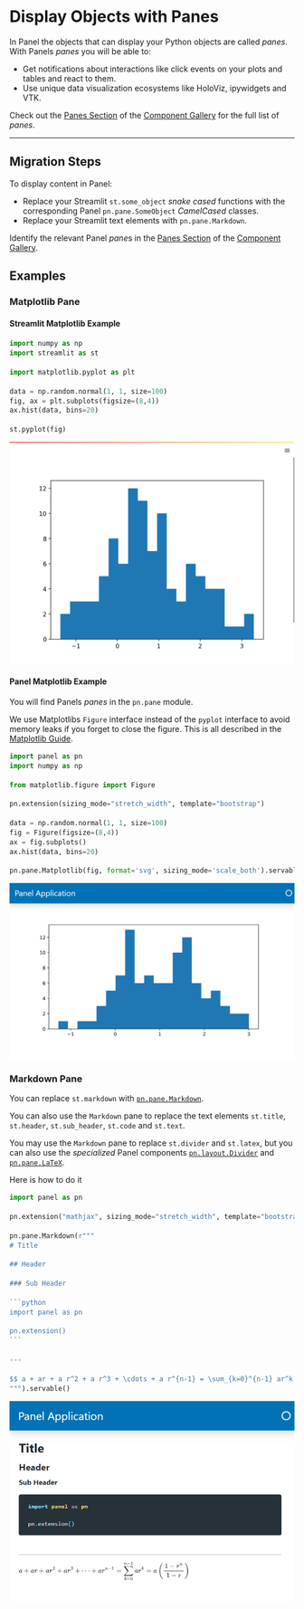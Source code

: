 # Display Objects with Panes

In Panel the objects that can display your Python objects are called *panes*. With Panels *panes* you will be able to:

- Get notifications about interactions like click events on your plots and tables and react to them.
- Use unique data visualization ecosystems like HoloViz, ipywidgets and VTK.

Check out the [Panes Section](../../reference/index.rst#panes) of the [Component Gallery](../../reference/index.rst) for the full list of *panes*.

---

## Migration Steps

To display content in Panel:

- Replace your Streamlit `st.some_object` *snake cased* functions with the corresponding Panel
`pn.pane.SomeObject` *CamelCased* classes.
- Replace your Streamlit text elements with `pn.pane.Markdown`.

Identify the relevant Panel *pane*s in the [Panes Section](../../reference/index.rst#panes) of the [Component Gallery](../../reference/index.rst).

## Examples

### Matplotlib Pane

#### Streamlit Matplotlib Example

```python
import numpy as np
import streamlit as st

import matplotlib.pyplot as plt

data = np.random.normal(1, 1, size=100)
fig, ax = plt.subplots(figsize=(8,4))
ax.hist(data, bins=20)

st.pyplot(fig)
```

![Streamlit Matplotlib Example](../../_static/images/streamlit_mpl_example.png)

#### Panel Matplotlib Example

You will find Panels *panes* in the `pn.pane` module.

We use Matplotlibs `Figure` interface instead of the `pyplot` interface to
avoid memory leaks if you forget to close the figure. This is all described in the
[Matplotlib Guide](../../reference/panes/Matplotlib.md).

```python
import panel as pn
import numpy as np

from matplotlib.figure import Figure

pn.extension(sizing_mode="stretch_width", template="bootstrap")

data = np.random.normal(1, 1, size=100)
fig = Figure(figsize=(8,4))
ax = fig.subplots()
ax.hist(data, bins=20)

pn.pane.Matplotlib(fig, format='svg', sizing_mode='scale_both').servable()
```

![Panel Matplotlib Example](../../_static/images/panel_mpl_example.png)

### Markdown Pane

You can replace `st.markdown` with [`pn.pane.Markdown`](../../reference/panes/Markdown.md).

You can also use the `Markdown` pane to replace the text elements `st.title`, `st.header`, `st.sub_header`, `st.code` and `st.text`.

You may use the `Markdown` pane to replace `st.divider` and `st.latex`, but you can also use the *specialized* Panel components [`pn.layout.Divider`](../../reference/layouts/Divider.md) and [`pn.pane.LaTeX`](../../reference/panes/LaTeX.md).

Here is how to do it

````python
import panel as pn

pn.extension("mathjax", sizing_mode="stretch_width", template="bootstrap")

pn.pane.Markdown(r"""
# Title

## Header

### Sub Header

```python
import panel as pn

pn.extension()
```

---

$$ a + ar + a r^2 + a r^3 + \cdots + a r^{n-1} = \sum_{k=0}^{n-1} ar^k = a \left(\frac{1-r^{n}}{1-r}\right)$$
""").servable()
````

![Panel Markdown Example](../../_static/images/panel_markdown_example.png)
